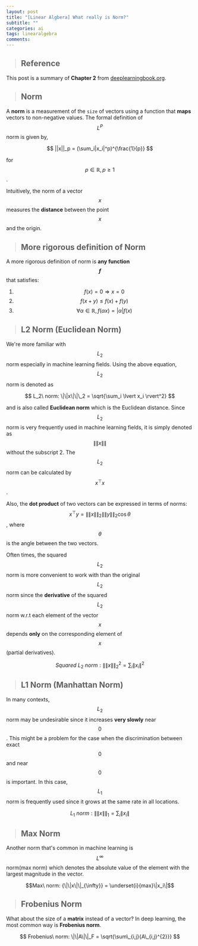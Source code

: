 ```yaml
---
layout: post
title: "[Linear Algbera] What really is Norm?"
subtitle: ""
categories: ai
tags: linearalgebra
comments:
---
```


> ## Reference

This post is a summary of **Chapter 2** from [deeplearningbook.org](https://www.deeplearningbook.org/).

> ## Norm

A **norm** is a measurement of the `size` of vectors using a function that **maps** vectors to non-negative values. The formal definition of $$L^P$$ norm is given by,

$$
||x||_p = (\sum_i|x_i|^p)^{\frac{1}{p}}
$$

for $$p \in \mathbb{R}, p\geq1$$.

Intuitively, the norm of a vector $$x$$ measures the **distance** between the point $$x$$ and the origin.

> ## More rigorous definition of Norm

A more rigorous definition of norm is **any function $$f$$** that satisfies:

1. $$f(x)=0 \Rightarrow x=0$$
2. $$f(x+y) \leq f(x)+f(y)$$
3. $$\forall \alpha \in \mathbb{R}, f(\alpha x)=\lvert \alpha \rvert f(x)$$

> ## L2 Norm (Euclidean Norm)

We're more familiar with $$L_2$$ norm especially in machine learning fields. Using the above equation, $$L_2$$ norm is denoted as

$$
L_2\ norm: \|\|x\|\|\_2 = \sqrt{\sum_i \lvert x_i \rvert^2}
$$

and is also called **Euclidean norm** which is the Euclidean distance. Since $$L_2$$ norm is very frequently used in machine learning fields, it is simply denoted as $$\|\|x\|\|$$ without the subscript 2. The $$L_2$$ norm can be calculated by $$x^{\top}x$$.

Also, the **dot product** of two vectors can be expressed in terms of norms: $$x^{\top}y = \|\|x\|\|_2\|\|y\|\|_2\cos{\theta}$$, where $$\theta$$ is the angle between the two vectors.

Often times, the squared $$L_2$$ norm is more convenient to work with than the original $$L_2$$ norm since the **derivative** of the squared $$L_2$$ norm w.r.t each element of the vector $$x$$ depends **only** on the corresponding element of $$x$$ (partial derivatives).

$$Squared\ L_2\ norm: {\|\|x\|\|_2}^2 = \sum_i\|x_i\|^2$$

> ## L1 Norm (Manhattan Norm)

In many contexts, $$L_2$$ norm may be undesirable since it increases **very slowly** near $$0$$. This might be a problem for the case when the discrimination between exact $$0$$ and near $$0$$ is important. In this case, $$L_1$$ norm is frequently used since it grows at the same rate in all locations.

$$L_1\ norm: {\|\|x\|\|_1} = \sum_i\|x_i\|$$

> ## Max Norm

Another norm that's common in machine learning is $$L^{\infty}$$ norm(max norm) which denotes the absolute value of the element with the largest magnitude in the vector.

$$Max\ norm: {\|\|x\|\|_{\infty}} = \underset{i}{max}\|x_i\|$$

> ## Frobenius Norm

What about the size of a **matrix** instead of a vector? In deep learning, the most common way is **Frobenius norm**.

$$
Frobenius\ norm: \|\|A\|\|_F = \sqrt{\sum\_{i,j}{A\_{i,j}^{2}}}
$$
